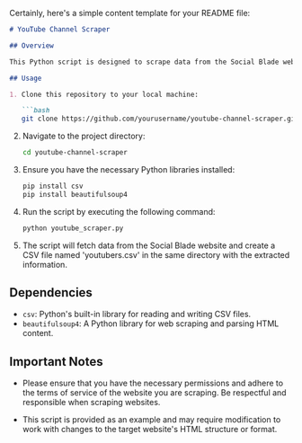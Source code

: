 Certainly, here's a simple content template for your README file:

```markdown
# YouTube Channel Scraper

## Overview

This Python script is designed to scrape data from the Social Blade website and gather information on the top 50 most viewed YouTube channels. It extracts data such as channel username, number of uploads, and total views for each channel and stores this information in a CSV file for further analysis or reference.

## Usage

1. Clone this repository to your local machine:

   ```bash
   git clone https://github.com/yourusername/youtube-channel-scraper.git
   ```

2. Navigate to the project directory:

   ```bash
   cd youtube-channel-scraper
   ```

3. Ensure you have the necessary Python libraries installed:

   ```bash
   pip install csv
   pip install beautifulsoup4
   ```

4. Run the script by executing the following command:

   ```bash
   python youtube_scraper.py
   ```

5. The script will fetch data from the Social Blade website and create a CSV file named 'youtubers.csv' in the same directory with the extracted information.

## Dependencies

- `csv`: Python's built-in library for reading and writing CSV files.
- `beautifulsoup4`: A Python library for web scraping and parsing HTML content.

## Important Notes

- Please ensure that you have the necessary permissions and adhere to the terms of service of the website you are scraping. Be respectful and responsible when scraping websites.

- This script is provided as an example and may require modification to work with changes to the target website's HTML structure or format.

